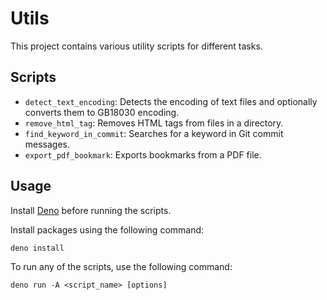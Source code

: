 # Utils

This project contains various utility scripts for different tasks.

## Scripts

- `detect_text_encoding`: Detects the encoding of text files and optionally
  converts them to GB18030 encoding.
- `remove_html_tag`: Removes HTML tags from files in a directory.
- `find_keyword_in_commit`: Searches for a keyword in Git commit messages.
- `export_pdf_bookmark`: Exports bookmarks from a PDF file.

## Usage

Install [Deno](https://docs.deno.com/runtime/) before running the scripts.

Install packages using the following command:

```shell
deno install
```

To run any of the scripts, use the following command:

```shell
deno run -A <script_name> [options]
```

